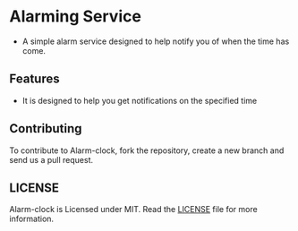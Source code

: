 # Alarming Service
 - A simple alarm service designed to help notify you of when the time has come.

## Features

 - It is designed to help you get notifications on the specified time

## Contributing

 To contribute to Alarm-clock, fork the repository, create a new branch and send us a pull request. 

## LICENSE

 Alarm-clock is Licensed under MIT. Read the [LICENSE](https://github.com/dat-adi/alarm-clock/blob/master/LICENSE) file for more information.
